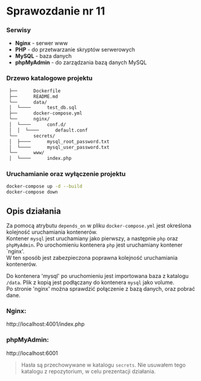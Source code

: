 # Sprawozdanie nr 11

### Serwisy 
- **Nginx** - serwer www
- **PHP** - do przetwarzanie skryptów serwerowych
- **MySQL** - baza danych
- **phpMyAdmin** - do zarządzania bazą danych MySQL

### Drzewo katalogowe projektu
```bash
 ├──      Dockerfile  
 ├──      README.md  
 └──      data/ 
 │  └────      test_db.sql  
 ├──      docker-compose.yml  
 └──      nginx/ 
 │  └────      conf.d/ 
 │  │  └────      default.conf  
 └──      secrets/ 
 │  ├────      mysql_root_password.txt  
 │  └────      mysql_user_password.txt  
 └──      www/ 
 │  └────      index.php 
```

### Uruchamianie oraz wyłączenie projektu
```bash
docker-compose up -d --build
docker-compose down
```

## Opis działania
Za pomocą atrybutu `depends_on` w pliku `docker-compose.yml` jest określona kolejność uruchamiania kontenerów.  
Kontener `mysql` jest uruchamiany jako pierwszy, a następnie `php` oraz `phpMyAdmin`. Po urochomieniu kontenera `php` jest uruchamiany kontener `nginx'.  
W ten sposób jest zabezpieczona poprawna kolejność uruchamiania kontenerów.

Do kontenera 'mysql' po uruchomieniu jest importowana baza z katalogu `/data`. Plik z kopią jest podłączany do kontenera `mysql` jako volume.  
Po stronie 'nginx' można sprawdzić połączenie z bazą danych, oraz pobrać dane.  
### Nginx: 
http://localhost:4001/index.php



### phpMyAdmin: 
http://localhost:6001  

> Hasła są przechowywane w katalogu `secrets`. Nie usuwałem tego katalogu z repozytorium, w celu prezentacji działania.

